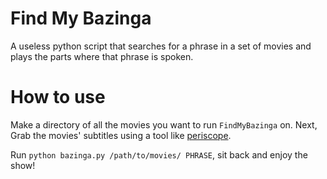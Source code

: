 Find My Bazinga
===============

A useless python script that searches for a phrase in a set of movies and plays the parts where that phrase is spoken.

How to use
==========

Make a directory of all the movies you want to run `FindMyBazinga` on. Next, Grab the movies' subtitles using a tool like [periscope](http://code.google.com/p/periscope/).

Run `python bazinga.py /path/to/movies/ PHRASE`, sit back and enjoy the show!

